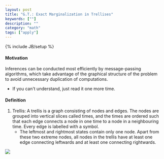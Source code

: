 ```yaml
---
layout: post
title: "G.T.: Exact Marginalization in Trellises" 
keywords: [""]
description: ""
category: "math"
tags: ["apply"]
---
```

{% include JB/setup %}

#### Motivation
Inferences can be conducted most efficiently by message-passing algorithms,
   which take advantage of the graphical structure of the problem to avoid
   unnecessary duplication of computations.
- If you can't understand, just read it one more time.

#### Definition
1. Trellis: A trellis is a graph consisting of nodes and edges. The nodes are
   grouped into vertical slices called times, and the times are ordered such
   that each edge connects a node in one time to a node in a neighbouring time.
   Every edge is labelled with a symbol.
   - The leftmost and rightmost states contain only one node. Apart from these
     two extreme nodes, all nodes in the trellis have at least one edge
     connecting leftwards and at least one connecting rightwards.

<img
src="{{IMAGE_PATH}}/math-apply-graph-theory-exact-marginalization-in-trellises.png" />
